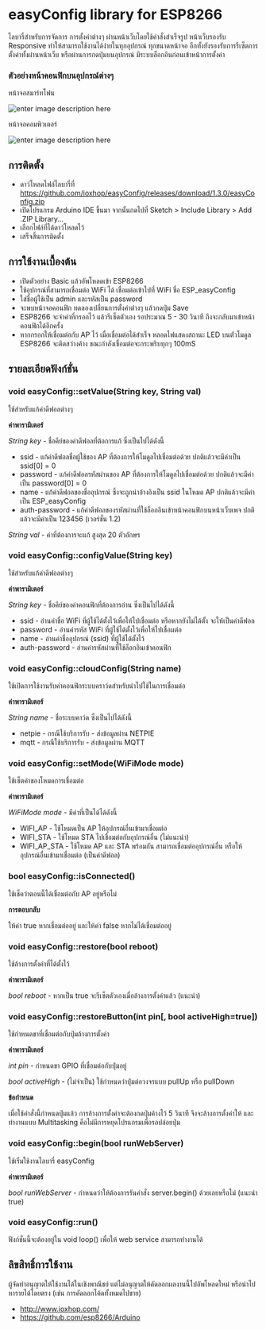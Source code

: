 # easyConfig library for ESP8266
ไลบารี่สำหรับการจัดการ การตั้งค่าต่างๆ ผ่านหน้าเว็บโดยใช้คำสั่งสำเร็จรูป หน้าเว็บรองรับ Responsive ทำให้สามารถใช้งานได้ง่ายในทุกอุปกรณ์ ทุกขนาดหน้าจอ อีกทั้งยังรองรับการรีเซ็ตการตั้งค่าทั้งผ่านหน้าเว็บ หรือผ่านการกดปุ่มบนอุปกรณ์ มีระบบล็อกอินก่อนเข้าหน้าการตั้งค่า

### ตัวอย่างหน้าคอนฟิกบนอุปกรณ์ต่างๆ
หน้าจอสมาร์ทโฟน

![enter image description here](http://a.lnwpic.com/o3q49n.jpg)


หน้าจอคอมพิวเตอร์

![enter image description here](http://a.lnwpic.com/bs1pkp.jpg)



## การติดตั้ง
 * ดาว์โหลดไฟล์ไลบารี่ที่ https://github.com/ioxhop/easyConfig/releases/download/1.3.0/easyConfig.zip
 * เปิดโปรแกรม Arduino IDE ขึ้นมา จากนั้นกดไปที่ Sketch > Include Library > Add .ZIP Library...
 * เลือกไฟล์ที่ได้ดาว์โหลดไว้
 * เสร็จสิ้นการติดตั้ง

## การใช้งานเบื้องต้น
 * เปิดตัวอย่าง Basic แล้วอัพโหลดเข้า ESP8266
 * ใช้อุปกรณ์ที่สามารถเชื่อมต่อ WiFi ได้ เชื่อมต่อเข้าไปที่ WiFi ชื่อ ESP_easyConfig
 * ใส่ชื่อผู้ใช้เป็น admin และรหัสเป็น password
 * จะพบหน้าจอคอนฟิก ทดลองเปลี่ยนการตั้งค่าต่างๆ แล้วกดปุ่ม Save
 * ESP8266 จะจำค่าที่กรอกไว้ แล้วรีเซ็ตตัวเอง รอประมาณ 5 - 30 วินาที ถึงจะกลับมาเข้าหน้าคอนฟิกได้อีกครั้ง
 * หากกรอกให้เชื่อมต่อกับ AP ไว้ เมื่อเชื่อมต่อได้สำเร็จ หลอดไฟแสดงสถานะ LED บนตัวโมดูล ESP8266 จะติดสว่างค้าง ขณะกำลังเชื่อมต่อจะกระพริบทุกๆ 100mS

## รายละเอียดฟังก์ชั่น
### void easyConfig::setValue(String key, String val)
ใช้สำหรับแก้ค่าดีฟอลต่างๆ

**ค่าพารามิเตอร์**

*String key* - ชื่อคีย์ของค่าดีฟอลที่ต้อการแก้ ซึ่งเป็นไปได้ดังนี้
 * ssid - แก้ค่าดีฟอลชื่อผู้ใช้ของ AP ที่ต้องการให้โมดูลไปเชื่อมต่อด้วย ปกติแล้วจะมีค่าเป็น ssid[0] = 0
 * password - แก้ค่าดีฟอลรหัสผ่านของ AP ที่ต้องการให้โมดูลไปเชื่อมต่อด้วย ปกติแล้วจะมีค่าเป็น password[0] = 0
 * name - แก้ค่าดีฟอลของชื่ออุปกรณ์ ซึ่งจะถูกนำอ้างอิงเป็น ssid ในโหมด AP ปกติแล้วจะมีค่าเป็น ESP_easyConfig
 * auth-password - แก้ค่าดีฟอลของรหัสผ่านที่ใช้ล็อกอินเข้าหน้าคอนฟิกบนหน้าเว็บเพจ ปกติแล้วจะมีค่าเป็น 123456 (เวอร์ชั่น 1.2)

*String val* - ค่าที่ต้องการจะแก้ สูงสุด 20 ตัวอักษร

### void easyConfig::configValue(String key)
ใช้สำหรับแก้ค่าดีฟอลต่างๆ

**ค่าพารามิเตอร์**

*String key* - ชื่อคีย์ของค่าคอนฟิกที่ต้องการอ่าน ซึ่งเป็นไปได้ดังนี้
 * ssid - อ่านค่าชื่อ WiFi ที่ผู้ใช้ได้ตั้งไว้เพื่อให้ไปเชื่อมต่อ หรือหากยังไม่ได้ตั้ง จะให้เป็นค่าดีฟอล
 * password - อ่านค่ารหัส WiFi ที่ผู้ใช้ได้ตั้งไว้เพื่อให้ไปเชื่อมต่อ
 * name - อ่านค่าชื่ออุปกรณ์ (ssid) ที่ผู้ใช้ได้ตั้งไว้
 * auth-password - อ่านค่ารหัสผ่านที่ใช้ล็อกอินเข้าคอนฟิก

### void easyConfig::cloudConfig(String name)
ใช้เปิดการใช้งานรับค่าคอนฟิกระบบคราว์ดสำหรับนำไปใช้ในการเชื่อมต่อ

**ค่าพารามิเตอร์**

*String name* - ชื่อระบบคาว์ด ซึ่งเป็นไปได้ดังนี้
 * netpie - กรณีใช้บริการรับ - ส่งข้อมูลผ่าน NETPIE
 * mqtt - กรณีใช้บริการรับ - ส่งข้อมูลผ่าน MQTT
 
### void easyConfig::setMode(WiFiMode mode)
ใช้เซ็ตค่าของโหมดการเชื่อมต่อ


**ค่าพารามิเตอร์**

*WiFiMode mode* - มีค่าที่เป็นได้ได้ดังนี้
 * WIFI_AP - ใช้โหมดเป็น AP ให้อุปกรณ์อื่นเข้ามาเชื่อมต่อ
 * WIFI_STA - ใช้โหมด STA ไปเชื่อมต่อกับอุปกรณ์อื่น (ไม่แนะนำ)
 * WIFI_AP_STA  - ใช้โหมด AP และ STA พร้อมกัน สามารถเชื่อมต่ออุปกรณ์อื่น หรือให้อุปกรณ์อื่นเข้ามาเชื่อมต่อ (เป็นค่าดีฟอล)

### bool easyConfig::isConnected()
ใช้เช็คว่าตอนนี้ได้เชื่อมต่อกับ AP อยู่หรือไม่


**การตอบกลับ**

ให้ค่า true หากเชื่อมต่ออยู่ และให้ค่า false หากไม่ได้เชื่อมต่ออยู่

### void easyConfig::restore(bool reboot)
ใช้ล้างการตั้งค่าที่ได้ตั้งไว้

**ค่าพารามิเตอร์**

*bool reboot* - หากเป็น true จะรีเซ็ตตัวเองเมื่อล้างการตั้งค่าแล้ว (แนะนำ)

### void easyConfig::restoreButton(int pin[, bool activeHigh=true])
ใช้กำหนดขาที่เชื่อมต่อกับปุ่มล้างการตั้งค่า


**ค่าพารามิเตอร์**

*int pin* - กำหนดขา GPIO ที่เชื่อมต่อกับปุ่มอยู่

*bool activeHigh* - (ไม่จำเป็น) ใช้กำหนดว่าปุ่มต่อวงจรแบบ pullUp หรือ pullDown


**ข้อกำหนด**

เมื่อใช้คำสั่งนี้กำหนดปุ่มแล้ว การล้างการตั้งค่าจะต้องกดปุ่มค้างไว้ 5 วินาที จึงจะล้างการตั้งค่าให้ และทำงานแบบ Multitasking คือไม่มีการหยุดโปรแกรมเพื่อรอปล่อยปุ่ม

### void easyConfig::begin(bool runWebServer)
ใช้เริ่มใช้งานไลบารี่ easyConfig


**ค่าพารามิเตอร์**

*bool runWebServer* - กำหนดว่าให้ต้องการรันคำสั่ง server.begin() ด้วยเลยหรือไม่ (แนะนำ true)

### void easyConfig::run()
ฟังก์ชั่นนี้จะต้องอยู่ใน void loop() เพื่อให้ web service สามารถทำงานได้

## ลิขสิทธิ์การใช้งาน
ผู้จัดทำอนุญาตให้ใช้งานได้ในเชิงพาณีชย์ แต่ไม่อนุญาตให้คัดลอกผลงานนี้ไปอัพโหลดใหม่ หรือนำไปหารายได้โดยตรง (เช่น การคัดลอกโค้ดทั้งหมดไปขาย)
 * http://www.ioxhop.com/
 * https://github.com/esp8266/Arduino

